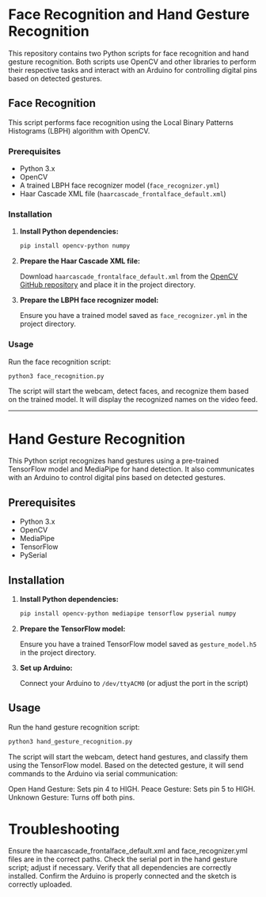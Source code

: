 # Face Recognition and Hand Gesture Recognition

This repository contains two Python scripts for face recognition and hand gesture recognition. Both scripts use OpenCV and other libraries to perform their respective tasks and interact with an Arduino for controlling digital pins based on detected gestures.

## Face Recognition

This script performs face recognition using the Local Binary Patterns Histograms (LBPH) algorithm with OpenCV.

### Prerequisites

- Python 3.x
- OpenCV
- A trained LBPH face recognizer model (`face_recognizer.yml`)
- Haar Cascade XML file (`haarcascade_frontalface_default.xml`)

### Installation

1. **Install Python dependencies:**

    ```bash
    pip install opencv-python numpy
    ```

2. **Prepare the Haar Cascade XML file:**

    Download `haarcascade_frontalface_default.xml` from the [OpenCV GitHub repository](https://github.com/opencv/opencv/tree/master/data/haarcascades) and place it in the project directory.

3. **Prepare the LBPH face recognizer model:**

    Ensure you have a trained model saved as `face_recognizer.yml` in the project directory.

### Usage

Run the face recognition script:

```bash
python3 face_recognition.py
```
The script will start the webcam, detect faces, and recognize them based on the trained model. It will display the recognized names on the video feed.

-------------------------------------------------------------------------------------------------------------------------------------------------------------------------------------------------------------------

# Hand Gesture Recognition

This Python script recognizes hand gestures using a pre-trained TensorFlow model and MediaPipe for hand detection. It also communicates with an Arduino to control digital pins based on detected gestures.

## Prerequisites

- Python 3.x
- OpenCV
- MediaPipe
- TensorFlow
- PySerial

## Installation

1. **Install Python dependencies:**

    ```bash
    pip install opencv-python mediapipe tensorflow pyserial numpy
    ```

2. **Prepare the TensorFlow model:**

    Ensure you have a trained TensorFlow model saved as `gesture_model.h5` in the project directory.

3. **Set up Arduino:**

    Connect your Arduino to `/dev/ttyACM0` (or adjust the port in the script) 

## Usage

Run the hand gesture recognition script:

```bash
python3 hand_gesture_recognition.py
```
The script will start the webcam, detect hand gestures, and classify them using the TensorFlow model. Based on the detected gesture, it will send commands to the Arduino via serial communication:

Open Hand Gesture: Sets pin 4 to HIGH.
Peace Gesture: Sets pin 5 to HIGH.
Unknown Gesture: Turns off both pins.

# Troubleshooting

Ensure the haarcascade_frontalface_default.xml and face_recognizer.yml files are in the correct paths.
Check the serial port in the hand gesture script; adjust if necessary.
Verify that all dependencies are correctly installed.
Confirm the Arduino is properly connected and the sketch is correctly uploaded.
